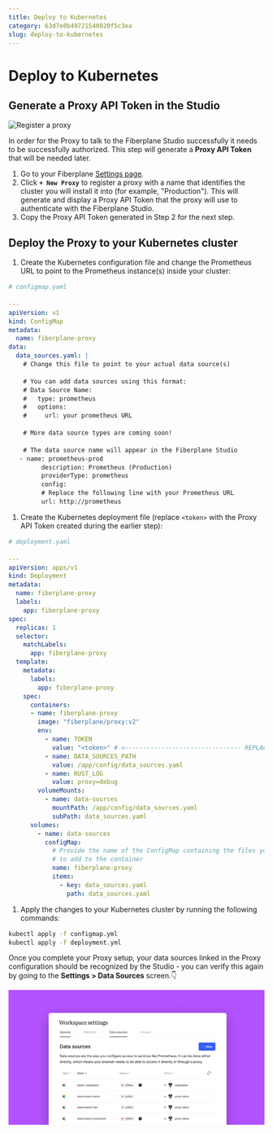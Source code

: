 ```yaml
---
title: Deploy to Kubernetes
category: 63d7e8b49721540020f5c3ea
slug: deploy-to-kubernetes
---
```

# Deploy to Kubernetes

## Generate a Proxy API Token in the Studio

![Register a proxy](quickstart/register_a_proxy.png)

In order for the Proxy to talk to the Fiberplane Studio successfully it needs to be successfully authorized. This step will generate a **Proxy API Token** that will be needed later.

1. Go to your Fiberplane [Settings page](https://fiberplane.com/settings).
2. Click **`+ New Proxy`** to register a proxy with a name that identifies the cluster you will install it into (for example, "Production"). This will generate and display a Proxy API Token that the proxy will use to authenticate with the Fiberplane Studio.
3. Copy the Proxy API Token generated in Step 2 for the next step.

## Deploy the Proxy to your Kubernetes cluster

1. Create the Kubernetes configuration file and change the Prometheus URL to point to the Prometheus instance(s) inside your cluster:

```yaml
# configmap.yaml

---
apiVersion: v1
kind: ConfigMap
metadata:
  name: fiberplane-proxy
data:
  data_sources.yaml: |
    # Change this file to point to your actual data source(s)

    # You can add data sources using this format:
    # Data Source Name:
    #   type: prometheus
    #   options:
    #     url: your prometheus URL

    # More data source types are coming soon!

    # The data source name will appear in the Fiberplane Studio
   - name: prometheus-prod
		 description: Prometheus (Production)
		 providerType: prometheus
		 config:
	     # Replace the following line with your Prometheus URL
	     url: http://prometheus
```

1. Create the Kubernetes deployment file (replace `<token>` with the Proxy API Token created during the earlier step):

```yaml
# deployment.yaml

---
apiVersion: apps/v1
kind: Deployment
metadata:
  name: fiberplane-proxy
  labels:
    app: fiberplane-proxy
spec:
  replicas: 1
  selector:
    matchLabels:
      app: fiberplane-proxy
  template:
    metadata:
      labels:
        app: fiberplane-proxy
    spec:
      containers:
      - name: fiberplane-proxy
        image: "fiberplane/proxy:v2"
        env:
          - name: TOKEN
            value: "<token>" # <-------------------------------- REPLACE ME
          - name: DATA_SOURCES_PATH
            value: /app/config/data_sources.yaml
          - name: RUST_LOG
            value: proxy=debug
        volumeMounts:
          - name: data-sources
            mountPath: /app/config/data_sources.yaml
            subPath: data_sources.yaml
      volumes:
        - name: data-sources
          configMap:
            # Provide the name of the ConfigMap containing the files you want
            # to add to the container
            name: fiberplane-proxy
            items:
              - key: data_sources.yaml
                path: data_sources.yaml
```

1. Apply the changes to your Kubernetes cluster by running the following commands:

```bash
kubectl apply -f configmap.yml
kubectl apply -f deployment.yml
```

Once you complete your Proxy setup, your data sources linked in the Proxy configuration should be recognized by the Studio - you can verify this again by going to the **Settings > Data Sources** screen.👇

![Untitled](deploy-to-kubernetes/Untitled.png)
